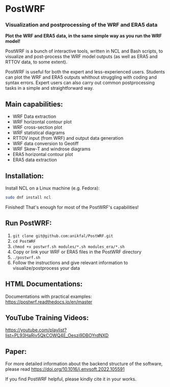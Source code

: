 # PostWRF

### Visualization and postprocessing of the WRF and ERA5 data

**Plot the WRF and ERA5 data, in the same simple way as you run the WRF model!**

PostWRF is a bunch of interactive tools, written in NCL and Bash scripts, to visualize and post-process the WRF model outputs (as well as ERA5 and RTTOV data, to some extent).

PostWRF is useful for both the expert and less-experienced users. Students can plot the WRF and ERA5 outputs whithout struggling with coding and syntax errors. Expert users can also carry out common postprocessing tasks in a simple and straightforward way.

## Main capabilities:
- WRF Data extraction
- WRF horizontal contour plot
- WRF cross-section plot
- WRF statistical diagrams
- RTTOV input (from WRF) and output data generation
- WRF data conversion to Geotiff
- WRF Skew-T and windrose diagrams
- ERA5 horizontal contour plot
- ERA5 data extraction

## Installation:
Install NCL on a Linux machine (e.g. Fedora):
```bash
sudo dnf install ncl
```
Finished! That's enough for most of the PostWRF's capabilities!

## Run PostWRF:
1. ``` git clone git@github.com:anikfal/PostWRF.git ```
2. ``` cd PostWRF ```
3. ``` chmod +x postwrf.sh modules/*.sh modules_era/*.sh ```
4. Copy or link your WRF or ERA5 files in the PostWRF directory
5. ``` ./postwrf.sh ```
6. Follow the instructions and give relevant information to visualize/postprocess your data


## HTML Documentations:
Documentations with practical examples: https://postwrf.readthedocs.io/en/master

## YouTube Training Videos:
https://youtube.com/playlist?list=PL93HaRiv5QkCOWQ4E_Oeszi9DBOYrdNXD

## Paper:
For more detailed information about the backend structure of the software, please read https://doi.org/10.1016/j.envsoft.2022.105591

If you find PostWRF helpful, please kindly cite it in your works.

